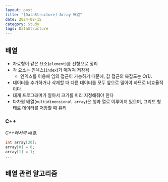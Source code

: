 ```yaml
---
layout: post
title: "[DataStructure] Array 배열"
date: 2024-08-15
category: Study
tags: DataStructure
---
```

## 배열

- 자료형이 같은 요소(`element`)를 선형으로 정리
- 각 요소는 인덱스(`index`)가 매겨져 저장됨
	- 인덱스를 이용해 임의 접근이 가능하기 때문에, 값 접근의 복잡도는 *O(1)*.
- 데이터를 추가하거나 삭제할 때 다른 데이터를 모두 앞으로 밀어야 하므로 비효율적이다
- 대개 프로그래머가 알아서 크기를 미리 지정해줘야 한다
- 다차원 배열(`multidimensional array`)은 행과 열로 이루어져 있으며, 그리드 형태로 데이터를 저장할 때 유리

### C++
*C++에서의 배열*.

```cpp
int array[20];
array[0] = 0;
array[1] = 1;
...
```

## 배열 관련 알고리즘

